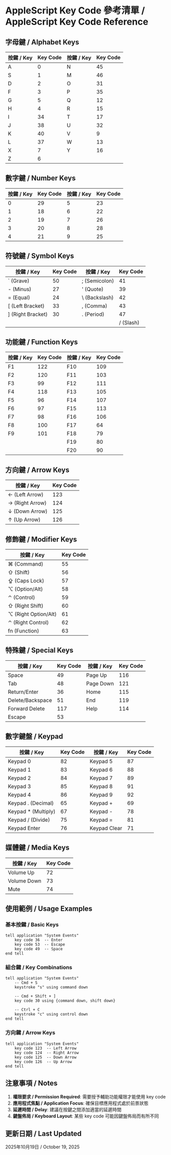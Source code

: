 # AppleScript Key Code 參考清單 / AppleScript Key Code Reference

## 字母鍵 / Alphabet Keys
| 按鍵 / Key | Key Code | 按鍵 / Key | Key Code |
|------------|----------|------------|----------|
| A | 0 | N | 45 |
| S | 1 | M | 46 |
| D | 2 | O | 31 |
| F | 3 | P | 35 |
| G | 5 | Q | 12 |
| H | 4 | R | 15 |
| I | 34 | T | 17 |
| J | 38 | U | 32 |
| K | 40 | V | 9 |
| L | 37 | W | 13 |
| X | 7 | Y | 16 |
| Z | 6 | | |

## 數字鍵 / Number Keys
| 按鍵 / Key | Key Code | 按鍵 / Key | Key Code |
|------------|----------|------------|----------|
| 0 | 29 | 5 | 23 |
| 1 | 18 | 6 | 22 |
| 2 | 19 | 7 | 26 |
| 3 | 20 | 8 | 28 |
| 4 | 21 | 9 | 25 |

## 符號鍵 / Symbol Keys
| 按鍵 / Key | Key Code | 按鍵 / Key | Key Code |
|------------|----------|------------|----------|
| ` (Grave) | 50 | ; (Semicolon) | 41 |
| - (Minus) | 27 | ' (Quote) | 39 |
| = (Equal) | 24 | \ (Backslash) | 42 |
| [ (Left Bracket) | 33 | , (Comma) | 43 |
| ] (Right Bracket) | 30 | . (Period) | 47 |
| | | | / (Slash) | 44 |

## 功能鍵 / Function Keys
| 按鍵 / Key | Key Code | 按鍵 / Key | Key Code |
|------------|----------|------------|----------|
| F1 | 122 | F10 | 109 |
| F2 | 120 | F11 | 103 |
| F3 | 99 | F12 | 111 |
| F4 | 118 | F13 | 105 |
| F5 | 96 | F14 | 107 |
| F6 | 97 | F15 | 113 |
| F7 | 98 | F16 | 106 |
| F8 | 100 | F17 | 64 |
| F9 | 101 | F18 | 79 |
| | | F19 | 80 |
| | | F20 | 90 |

## 方向鍵 / Arrow Keys
| 按鍵 / Key | Key Code |
|------------|----------|
| ← (Left Arrow) | 123 |
| → (Right Arrow) | 124 |
| ↓ (Down Arrow) | 125 |
| ↑ (Up Arrow) | 126 |

## 修飾鍵 / Modifier Keys
| 按鍵 / Key | Key Code |
|------------|----------|
| ⌘ (Command) | 55 |
| ⇧ (Shift) | 56 |
| ⇪ (Caps Lock) | 57 |
| ⌥ (Option/Alt) | 58 |
| ⌃ (Control) | 59 |
| ⇧ (Right Shift) | 60 |
| ⌥ (Right Option/Alt) | 61 |
| ⌃ (Right Control) | 62 |
| fn (Function) | 63 |

## 特殊鍵 / Special Keys
| 按鍵 / Key | Key Code | 按鍵 / Key | Key Code |
|------------|----------|------------|----------|
| Space | 49 | Page Up | 116 |
| Tab | 48 | Page Down | 121 |
| Return/Enter | 36 | Home | 115 |
| Delete/Backspace | 51 | End | 119 |
| Forward Delete | 117 | Help | 114 |
| Escape | 53 | | |

## 數字鍵盤 / Keypad
| 按鍵 / Key | Key Code | 按鍵 / Key | Key Code |
|------------|----------|------------|----------|
| Keypad 0 | 82 | Keypad 5 | 87 |
| Keypad 1 | 83 | Keypad 6 | 88 |
| Keypad 2 | 84 | Keypad 7 | 89 |
| Keypad 3 | 85 | Keypad 8 | 91 |
| Keypad 4 | 86 | Keypad 9 | 92 |
| Keypad . (Decimal) | 65 | Keypad + | 69 |
| Keypad * (Multiply) | 67 | Keypad - | 78 |
| Keypad / (Divide) | 75 | Keypad = | 81 |
| Keypad Enter | 76 | Keypad Clear | 71 |

## 媒體鍵 / Media Keys
| 按鍵 / Key | Key Code |
|------------|----------|
| Volume Up | 72 |
| Volume Down | 73 |
| Mute | 74 |

## 使用範例 / Usage Examples

### 基本按鍵 / Basic Keys
```applescript
tell application "System Events"
    key code 36  -- Enter
    key code 53  -- Escape
    key code 49  -- Space
end tell
```

### 組合鍵 / Key Combinations
```applescript
tell application "System Events"
    -- Cmd + S
    keystroke "s" using command down
    
    -- Cmd + Shift + ]
    key code 30 using {command down, shift down}
    
    -- Ctrl + C
    keystroke "c" using control down
end tell
```

### 方向鍵 / Arrow Keys
```applescript
tell application "System Events"
    key code 123  -- Left Arrow
    key code 124  -- Right Arrow
    key code 125  -- Down Arrow
    key code 126  -- Up Arrow
end tell
```

## 注意事項 / Notes

1. **權限要求 / Permission Required**: 需要授予輔助功能權限才能使用 key code
2. **應用程式焦點 / Application Focus**: 確保目標應用程式處於前景狀態
3. **延遲時間 / Delay**: 建議在按鍵之間添加適當的延遲時間
4. **鍵盤佈局 / Keyboard Layout**: 某些 key code 可能因鍵盤佈局而有所不同

## 更新日期 / Last Updated
2025年10月19日 / October 19, 2025
